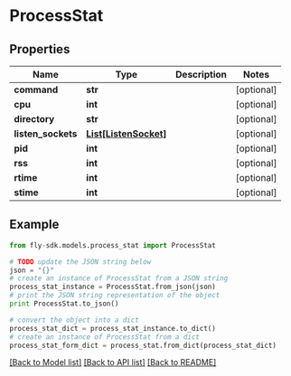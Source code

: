 # ProcessStat


## Properties
Name | Type | Description | Notes
------------ | ------------- | ------------- | -------------
**command** | **str** |  | [optional] 
**cpu** | **int** |  | [optional] 
**directory** | **str** |  | [optional] 
**listen_sockets** | [**List[ListenSocket]**](ListenSocket.md) |  | [optional] 
**pid** | **int** |  | [optional] 
**rss** | **int** |  | [optional] 
**rtime** | **int** |  | [optional] 
**stime** | **int** |  | [optional] 

## Example

```python
from fly-sdk.models.process_stat import ProcessStat

# TODO update the JSON string below
json = "{}"
# create an instance of ProcessStat from a JSON string
process_stat_instance = ProcessStat.from_json(json)
# print the JSON string representation of the object
print ProcessStat.to_json()

# convert the object into a dict
process_stat_dict = process_stat_instance.to_dict()
# create an instance of ProcessStat from a dict
process_stat_form_dict = process_stat.from_dict(process_stat_dict)
```
[[Back to Model list]](../README.md#documentation-for-models) [[Back to API list]](../README.md#documentation-for-api-endpoints) [[Back to README]](../README.md)



